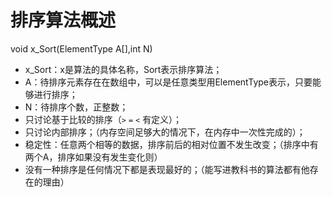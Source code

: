 # 排序算法概述

void x_Sort(ElementType A[],int N)

- x_Sort：x是算法的具体名称，Sort表示排序算法；
- A：待排序元素存在在数组中，可以是任意类型用ElementType表示，只要能够进行排序；
- N：待排序个数，正整数；
- 只讨论基于比较的排序（`>` `=`  `<` 有定义）；
- 只讨论内部排序；（内存空间足够大的情况下，在内存中一次性完成的）；
- 稳定性：任意两个相等的数据，排序前后的相对位置不发生改变；（排序中有两个A，排序如果没有发生变化则）
- 没有一种排序是任何情况下都是表现最好的；（能写进教科书的算法都有他存在的理由）